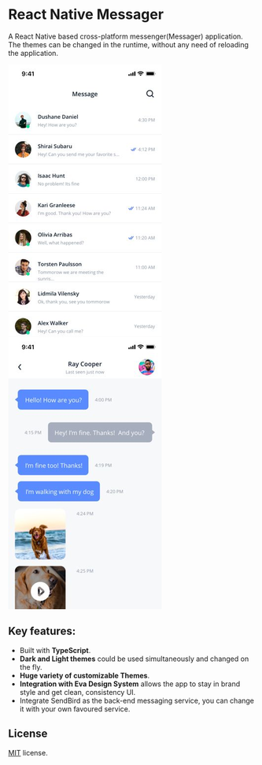 # React Native Messager

A React Native based cross-platform messenger(Messager) application.
The themes can be changed in the runtime, without any need of reloading the application.

![Preview](./src/assets/images/source/image-layout-conversation-list.jpg) ![Preview](./src/assets/images/source/image-layout-chat-3.jpg)

## Key features:
 
- Built with **TypeScript**.
- **Dark and Light themes** could be used simultaneously and changed on the fly. 
- **Huge variety of customizable Themes**.
- **Integration with Eva Design System** allows the app to stay in brand style and get clean, consistency UI.
- Integrate SendBird as the back-end messaging service, you can change it with your own favoured service.

## License

[MIT](LICENSE.txt) license.
